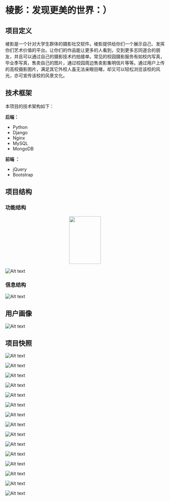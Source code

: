 # 棱影：发现更美的世界：）

## 项目定义

​		棱影是一个针对大学生群体的摄影社交软件。棱影提供给你们一个展示自己、发挥你们艺术价值的平台。让你们的作品能让更多的人看到，交到更多志同道合的朋友，并且可以通过自己的摄影技术约拍接单。常见的校园摄影服务有如校内写真，毕业季写真，售卖自己的图片，通过校园周边售卖影集明信片等等。通过用户上传的高校摄影图片，满足其它外校人虽无法亲眼目睹，却又可以轻松浏览该校的风光，亦可宣传该校的风景文化。



## 技术框架

本项目的技术架构如下：

**后端：**

- Python
- Django
- Nginx
- MySQL
- MongoDB

**前端 ：**

- jQuery
- Bootstrap

## 项目结构

### 功能结构
<div align=center><img width="100" height="150" src="https://img-blog.csdn.net/20161028230559575"/></div>

![Alt text](https://github.com/ChaoAbner/lengying-master/blob/master/images/功能.png)

### 信息结构

![Alt text](https://github.com/ChaoAbner/lengying-master/blob/master/images/信息.png)



## 用户画像

![Alt text](https://github.com/ChaoAbner/lengying-master/blob/master/images/用户画像.png)



## 项目快照


![Alt text](https://github.com/ChaoAbner/lengying-master/blob/master/images/0c10be30f03fc4abe8e930af35b6273.jpg)

![Alt text](https://github.com/ChaoAbner/lengying-master/blob/master/images/2508837d0ef3d1e262dde83f72609ac.jpg)

![Alt text](https://github.com/ChaoAbner/lengying-master/blob/master/images/3160c99728c0ddf46b43e29035c9d70.jpg)

![Alt text](https://github.com/ChaoAbner/lengying-master/blob/master/images/38dc6ca47dce633295a63a16c1ca605.jpg)

![Alt text](https://github.com/ChaoAbner/lengying-master/blob/master/images/4826d14a4039f7ba36d55b6b7018385.jpg)

![Alt text](https://github.com/ChaoAbner/lengying-master/blob/master/images/5470f755daedffae6bb67775d4bed08.jpg)

![Alt text](https://github.com/ChaoAbner/lengying-master/blob/master/images/64b2c21f3eb8cdd88b31d6bd933a8c8.jpg)

![Alt text](https://github.com/ChaoAbner/lengying-master/blob/master/images/7f2630e89bfb59fa91d77ec38fa06eb.jpg)

![Alt text](https://github.com/ChaoAbner/lengying-master/blob/master/images/8d9bc7d4824cdc752f3d5e0f89180b0.jpg)

![Alt text](https://github.com/ChaoAbner/lengying-master/blob/master/images/aada8a626fa677d60a3c4e21f1473b3.png)

![Alt text](https://github.com/ChaoAbner/lengying-master/blob/master/images/b59ce8d11a30345e8e62dfbb7153d88.jpg)

![Alt text](https://github.com/ChaoAbner/lengying-master/blob/master/images/ba637ab7a365aa1e1ea4106838da777.jpg)

![Alt text](https://github.com/ChaoAbner/lengying-master/blob/master/images/bcae95d0090292e3f42ef9a486278a3.jpg)

![Alt text](https://github.com/ChaoAbner/lengying-master/blob/master/images/bdb9f113f132084505cbe552888f82f.jpg)

![Alt text](https://github.com/ChaoAbner/lengying-master/blob/master/images/dded2f4f0e474f0e9ad5fe675977598.jpg)
